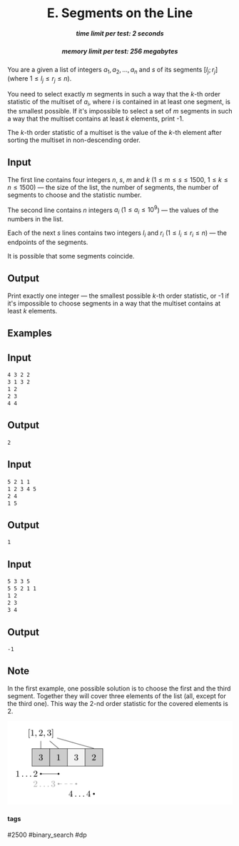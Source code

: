 <h1 style='text-align: center;'> E. Segments on the Line</h1>

<h5 style='text-align: center;'>time limit per test: 2 seconds</h5>
<h5 style='text-align: center;'>memory limit per test: 256 megabytes</h5>

You are a given a list of integers $a_1, a_2, \ldots, a_n$ and $s$ of its segments $[l_j; r_j]$ (where $1 \le l_j \le r_j \le n$).

You need to select exactly $m$ segments in such a way that the $k$-th order statistic of the multiset of $a_i$, where $i$ is contained in at least one segment, is the smallest possible. If it's impossible to select a set of $m$ segments in such a way that the multiset contains at least $k$ elements, print -1.

The $k$-th order statistic of a multiset is the value of the $k$-th element after sorting the multiset in non-descending order.

## Input

The first line contains four integers $n$, $s$, $m$ and $k$ ($1 \le m \le s \le 1500$, $1 \le k \le n \le 1500$) — the size of the list, the number of segments, the number of segments to choose and the statistic number.

The second line contains $n$ integers $a_i$ ($1 \le a_i \le 10^9$) — the values of the numbers in the list.

Each of the next $s$ lines contains two integers $l_i$ and $r_i$ ($1 \le l_i \le r_i \le n$) — the endpoints of the segments.

It is possible that some segments coincide.

## Output

Print exactly one integer — the smallest possible $k$-th order statistic, or -1 if it's impossible to choose segments in a way that the multiset contains at least $k$ elements.

## Examples

## Input


```
4 3 2 2  
3 1 3 2  
1 2  
2 3  
4 4  

```
## Output


```
2  

```
## Input


```
5 2 1 1  
1 2 3 4 5  
2 4  
1 5  

```
## Output


```
1  

```
## Input


```
5 3 3 5  
5 5 2 1 1  
1 2  
2 3  
3 4  

```
## Output


```
-1  

```
## Note

In the first example, one possible solution is to choose the first and the third segment. Together they will cover three elements of the list (all, except for the third one). This way the $2$-nd order statistic for the covered elements is $2$.

![](images/87d16dba700dec80b0c1d6f6b31f76adb570779d.png)



#### tags 

#2500 #binary_search #dp 